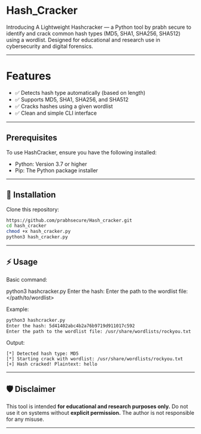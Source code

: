 # Hash_Cracker

Introducing A Lightweight Hashcracker — a Python tool by prabh secure to identify and crack common hash types (MD5, SHA1, SHA256, SHA512) using a wordlist. Designed for educational and research use in cybersecurity and digital forensics.

---

# Features
- ✅ Detects hash type automatically (based on length)  
- ✅ Supports MD5, SHA1, SHA256, and SHA512  
- ✅ Cracks hashes using a given wordlist  
- ✅ Clean and simple CLI interface  

---

## Prerequisites

To use HashCracker, ensure you have the following installed:

- Python: Version 3.7 or higher
- Pip: The Python package installer

---

## 🚀 Installation

Clone this repository:
```bash
https://github.com/prabhsecure/Hash_cracker.git
cd hash_cracker
chmod +x hash_cracker.py
python3 hash_cracker.py

```

---

## ⚡ Usage

Basic command:

python3 hashcracker.py
Enter the hash: <hash>
Enter the path to the wordlist file: </path/to/wordlist>

Example:

```bash
python3 hashcracker.py
Enter the hash: 5d41402abc4b2a76b9719d911017c592
Enter the path to the wordlist file: /usr/share/wordlists/rockyou.txt
```

Output:

```
[*] Detected hash type: MD5
[*] Starting crack with wordlist: /usr/share/wordlists/rockyou.txt
[+] Hash cracked! Plaintext: hello
```

---

## 🛡️ Disclaimer

This tool is intended **for educational and research purposes only.**
Do not use it on systems without **explicit permission.**
The author is not responsible for any misuse.

---


